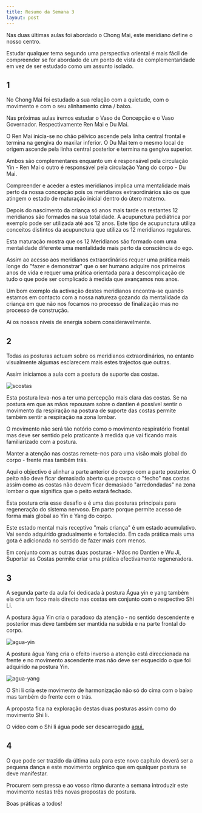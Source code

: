 ```yaml
---
title: Resumo da Semana 3
layout: post
---
```


Nas duas últimas aulas foi abordado o Chong Mai, este meridiano define o nosso centro. 

Estudar qualquer tema segundo uma perspectiva oriental é mais fácil de compreender se for abordado de um ponto de vista de complementaridade em vez de ser estudado como um assunto isolado. 

## 1

No Chong Mai foi estudado a sua relação com a quietude, com o movimento e com o seu alinhamento cima / baixo. 

Nas próximas aulas iremos estudar o Vaso de Concepção e o Vaso Governador. Respectivamente Ren Mai e Du Mai. 

O Ren Mai inicia-se no chão pélvico ascende pela linha central frontal e termina na gengiva do maxilar inferior. O Du Mai tem o mesmo local de origem ascende pela linha central posterior e termina na gengiva superior.

Ambos são complementares enquanto um é responsável pela circulação Yin - Ren Mai o outro é responsável pela circulação Yang do corpo - Du Mai. 

Compreender e aceder a estes meridianos implica uma mentalidade mais perto da nossa concepção pois os meridianos extraordinários são os que atingem o estado de maturação inicial dentro do útero materno. 

Depois do nascimento da criança só anos mais tarde os restantes 12 meridianos são formados na sua totalidade. A acupunctura pediátrica por exemplo pode ser utilizada até aos 12 anos. Este tipo de acupunctura utiliza conceitos distintos da acupunctura que utiliza os 12 meridianos regulares. 

Esta maturação mostra que os 12 Meridianos são formado com uma mentalidade diferente uma mentalidade mais perto da consciência do ego. 

Assim ao acesso aos meridianos extraordinários requer uma prática mais longe do "fazer e demonstrar" que o ser humano adquire nos primeiros anos de vida e requer uma prática orientada para a descomplicação de tudo o que pode ser complicado à medida que avançamos nos anos. 

Um bom exemplo da activação destes meridianos encontra-se quando estamos em contacto com a nossa natureza gozando da mentalidade da criança em que não nos focamos no processo de finalização mas no processo de construção. 

Ai os nossos níveis de energia sobem consideravelmente. 

## 2

Todas as posturas actuam sobre os meridianos extraordinários, no entanto visualmente algumas esclarecem mais estes trajectos que outras. 

Assim iniciamos a aula com a postura de suporte das costas. 

![scostas](https://s3-eu-west-1.amazonaws.com/ck-language/postura-scostas.jpg)

Esta postura leva-nos a ter uma percepção mais clara das costas. Se na postura em que as mãos repousam sobre o dantien é possível sentir o movimento da respiração na postura de suporte das costas permite também sentir a respiração na zona lombar.

O movimento não será tão notório como o movimento respiratório frontal mas deve ser sentido pelo praticante à medida que vai ficando mais familiarizado com a postura. 

Manter a atenção nas costas remete-nos para uma visão mais global do corpo - frente mas também trás.

Aqui o objectivo é alinhar a parte anterior do corpo com a parte posterior. O peito não deve ficar demasiado aberto que provoca o "fecho" nas costas assim como as costas não devem ficar demasiado "arredondadas" na zona lombar o que significa que o peito estará fechado. 

Esta postura cria esse desafio e é uma das posturas principais para regeneração do sistema nervoso. Em parte porque permite acesso de forma mais global ao Yin e Yang do corpo. 

Este estado mental mais receptivo "mais criança" é um estado acumulativo. Vai sendo adquirido gradualmente e fortalecido. Em cada prática mais uma gota é adicionada no sentido de fazer mais com menos.  

Em conjunto com as outras duas posturas - Mãos no Dantien e Wu Ji, Suportar as Costas permite criar uma prática efectivamente regeneradora.

## 3

A segunda parte da aula foi dedicada à postura Água yin e yang também ela cria um foco mais directo nas costas em conjunto com o respectivo Shi Li. 

A postura água Yin cria o paradoxo da atenção - no sentido descendente e posterior mas deve também ser mantida na subida e na parte frontal do corpo. 

![agua-yin](https://s3-eu-west-1.amazonaws.com/ck-language/postura-agua.jpg)

A postura água Yang cria o efeito inverso a atenção está direccionada na frente e no movimento ascendente mas não deve ser esquecido o que foi adquirido na postura Yin. 

![agua-yang](https://s3-eu-west-1.amazonaws.com/ck-language/postura-agua-yang.jpg)

O Shi li cria este movimento de harmonização não só do cima com o baixo mas também do frente com o trás. 

A proposta fica na exploração destas duas posturas assim como do movimento Shi li.

O vídeo com o Shi li água pode ser descarregado [aqui.](https://s3-eu-west-1.amazonaws.com/ck-language/Shi-li+agua.m4v)

## 4

O que pode ser trazido da última aula para este novo capítulo deverá ser a pequena dança e este movimento orgânico que em qualquer postura se deve manifestar. 

Procurem sem pressa e ao vosso ritmo durante a semana introduzir este movimento nestas três novas propostas de postura. 

Boas práticas a todos!











